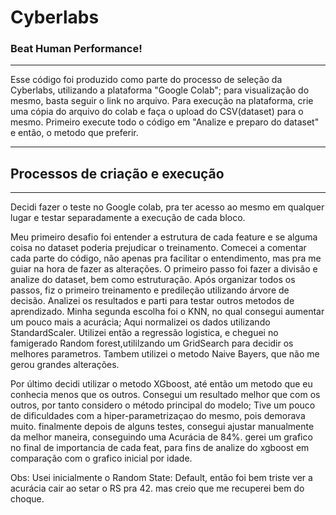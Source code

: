 # Cyberlabs

### **Beat Human Performance!**

---

Esse código foi produzido como parte do processo de seleção da Cyberlabs, utilizando a plataforma "Google Colab"; para visualização do mesmo, basta seguir o link no arquivo. 
Para execução na plataforma, crie uma cópia do arquivo do colab e faça o upload do CSV(dataset) para o mesmo.
Primeiro execute todo o código em "Analize e preparo do dataset" e então, o metodo que preferir.

---

## Processos de criação e execução ##

---

Decidi fazer o teste no Google colab, pra ter acesso ao mesmo em qualquer lugar e testar separadamente a execução de cada bloco.

Meu primeiro desafio foi entender a estrutura de cada feature e se alguma coisa no dataset poderia prejudicar o treinamento. Comecei a comentar cada parte do código, não apenas pra facilitar o entendimento,
mas pra me guiar na hora de fazer as alterações. O primeiro passo foi fazer a divisão e analize do dataset, bem como estruturação. Após organizar todos os passos, fiz o primeiro treinamento e predileção utilizando árvore de decisão.
Analizei os resultados e parti para testar outros metodos de aprendizado. Minha segunda escolha foi o KNN, no qual consegui aumentar um pouco mais a acurácia; Aqui normalizei os dados utilizando StandardScaler. Utilizei 
então a regressão logistica, e cheguei no famigerado Random forest,utililzando um GridSearch para decidir os melhores parametros. Tambem utilizei o metodo Naive Bayers, que não me gerou grandes alterações.

Por último decidi utilizar o metodo XGboost, até então um metodo que eu conhecia menos que os outros. Consegui um resultado melhor que com os outros, por tanto considero o método principal do modelo; Tive um pouco de 
dificuldades com a hiper-parametrizaçao do mesmo, pois demorava muito. finalmente depois de alguns testes, consegui ajustar manualmente da melhor maneira, conseguindo uma Acurácia de 84%.
gerei um grafico no final de importancia de cada feat, para fins de analize do xgboost em comparação com o grafico inicial por idade.

Obs: Usei inicialmente o Random State: Default, então foi bem triste ver a acurácia cair ao setar o RS pra 42. mas creio que me recuperei bem do choque.